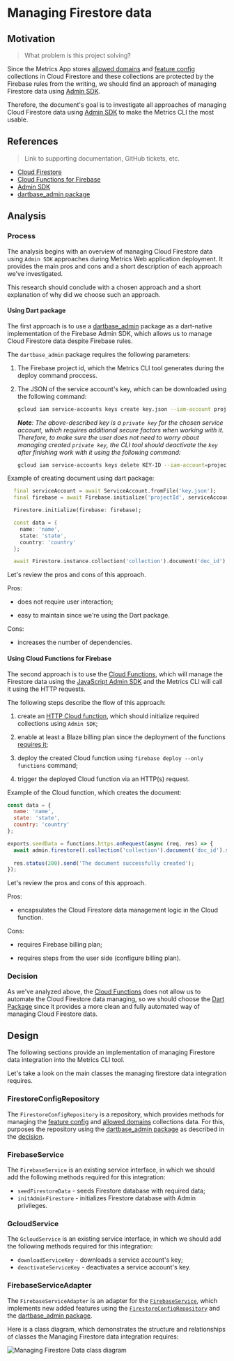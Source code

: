 # Managing Firestore data

## Motivation
> What problem is this project solving?

Since the Metrics App stores [allowed domains](https://github.com/platform-platform/monorepo/blob/master/docs/19_security_audit_document.md#the-allowed_email_domains-collection) and [feature config](https://github.com/platform-platform/monorepo/blob/master/docs/19_security_audit_document.md#the-feature_config-collection) collections in Cloud Firestore and these collections are protected by the Firebase rules from the writing, we should find an approach of managing Firestore data using [Admin SDK](https://developers.google.com/admin-sdk).

Therefore, the document's goal is to investigate all approaches of managing Cloud Firestore data using [Admin SDK](https://developers.google.com/admin-sdk) to make the Metrics CLI the most usable.

## References
> Link to supporting documentation, GitHub tickets, etc.

- [Cloud Firestore](https://firebase.google.com/docs/firestore)
- [Cloud Functions for Firebase](https://firebase.google.com/docs/functions)
- [Admin SDK](https://developers.google.com/admin-sdk)
- [dartbase_admin package](https://pub.dev/packages/dartbase_admin)

## Analysis

### Process

The analysis begins with an overview of managing Cloud Firestore data using `Admin SDK` approaches during Metrics Web application deployment.
It provides the main pros and cons and a short description of each approach we've investigated.

This research should conclude with a chosen approach and a short explanation of why did we choose such an approach.

#### Using Dart package

The first approach is to use a [dartbase_admin](https://pub.dev/packages/dartbase_admin) package as a dart-native implementation of the Firebase Admin SDK, which allows us to manage Cloud Firestore data despite Firebase rules.

The `dartbase_admin` package requires the following parameters:

1. The Firebase project id, which the Metrics CLI tool generates during the deploy command proccess.

2. The JSON of the service account's key, which can be downloaded using the following command:

    ```bash
    gcloud iam service-accounts keys create key.json --iam-account project_id@appspot.gserviceaccount.com
    ```

    _**Note**: The above-described key is a `private key` for the chosen service account, which requires additional secure factors when working with it. 
    Therefore, to make sure the user does not need to worry about managing created `private key`, the CLI tool should deactivate the `key` after finishing work with it using the following command:_
 
    ```bash
    gcloud iam service-accounts keys delete KEY-ID --iam-account=project_id@appspot.gserviceaccount.com
    ```


Example of creating document using dart package:

```dart
  final serviceAccount = await ServiceAccount.fromFile('key.json');
  final firebase = await Firebase.initialize('projectId', serviceAccount);

  Firestore.initialize(firebase: firebase);

  const data = {
    name: 'name',
    state: 'state',
    country: 'country'
  };

  await Firestore.instance.collection('collection').document('doc_id').set(data);
```

Let's review the pros and cons of this approach.

Pros:

- does not require user interaction;

- easy to maintain since we're using the Dart package.

Cons:

- increases the number of dependencies.

#### Using Cloud Functions for Firebase

The second approach is to use the [Cloud Functions](https://firebase.google.com/docs/functions), which will manage the Firestore data using the [JavaScript Admin SDK](https://firebase.google.com/docs/admin/setup) and the Metrics CLI will call it using the HTTP requests.

The following steps describe the flow of this approach:

1. create an [HTTP Cloud function](https://cloud.google.com/functions/docs/writing/http), which should initialize required collections using `Admin SDK`;

2. enable at least a Blaze billing plan since the deployment of the functions [requires it](https://firebase.google.com/support/faq#expandable-9);

3. deploy the created Cloud function using `firebase deploy --only functions` command;

4. trigger the deployed Cloud function via an HTTP(s) request.

Example of the Cloud function, which creates the document:

```js
const data = {
  name: 'name',
  state: 'state',
  country: 'country'
};

exports.seedData = functions.https.onRequest(async (req, res) => {
  await admin.firestore().collection('collection').document('doc_id').set(data);
 
  res.status(200).send('The document successfully created');
});
```

Let's review the pros and cons of this approach.

Pros:

- encapsulates the Cloud Firestore data management logic in the Cloud function.

Cons:

- requires Firebase billing plan;

- requires steps from the user side (configure billing plan).

### Decision

As we've analyzed above, the [Cloud Functions](#using-cloud-functions-for-firebase) does not allow us to automate the Cloud Firestore data managing, so we should choose the [Dart Package](#using-dart-package) since it provides a more clean and fully automated way of managing Cloud Firestore data.

## Design

The following sections provide an implementation of managing Firestore data integration into the Metrics CLI tool. 

Let's take a look on the main classes the managing firestore data integration requires.

### FirestoreConfigRepository

The `FirestoreConfigRepository` is a repository, which provides methods for managing the [feature config](https://github.com/platform-platform/monorepo/blob/master/docs/19_security_audit_document.md#the-feature_config-collection) 
and [allowed domains](https://github.com/platform-platform/monorepo/blob/master/docs/19_security_audit_document.md#the-allowed_email_domains-collection) collections data. For this, purposes the repository using the [dartbase_admin package](https://pub.dev/packages/dartbase_admin) as described in the [decision](#decision).

### FirebaseService

The `FirebaseService` is an existing service interface, in which we should add the following methods required for this integration:
- `seedFirestoreData` - seeds Firestore database with required data;
- `initAdminFirestore` - initializes Firestore database with Admin privileges.

### GcloudService

The `GcloudService` is an existing service interface, in which we should add the following methods required for this integration:
- `downloadServiceKey` - downloads a service account's key;
- `deactivateServiceKey` - deactivates a service account's key.

### FirebaseServiceAdapter

The `FirebaseServiceAdapter` is an adapter for the [`FirebaseService`](#FirebaseService), which implements new added features using the [`FirestoreConfigRepository`](#FirestoreConfigRepository) and the [dartbase_admin package](https://pub.dev/packages/dartbase_admin).

Here is a class diagram, which demonstrates the structure and relationships of classes the Managing Firestore data integration requires:

![Managing Firestore Data class diagram](http://www.plantuml.com/plantuml/proxy?cache=no&fmt=svg&src=https://github.com/platform-platform/monorepo/raw/design_doc_firestore_data/metrics/cli/docs/diagrams/managing_firestore_data_class_diagram.puml)
